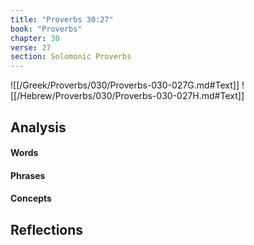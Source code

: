 ```yaml
---
title: "Proverbs 30:27"
book: "Proverbs"
chapter: 30
verse: 27
section: Solomonic Proverbs
---
```

![[/Greek/Proverbs/030/Proverbs-030-027G.md#Text]]
![[/Hebrew/Proverbs/030/Proverbs-030-027H.md#Text]]

## Analysis

#### Words

#### Phrases

#### Concepts

## Reflections
